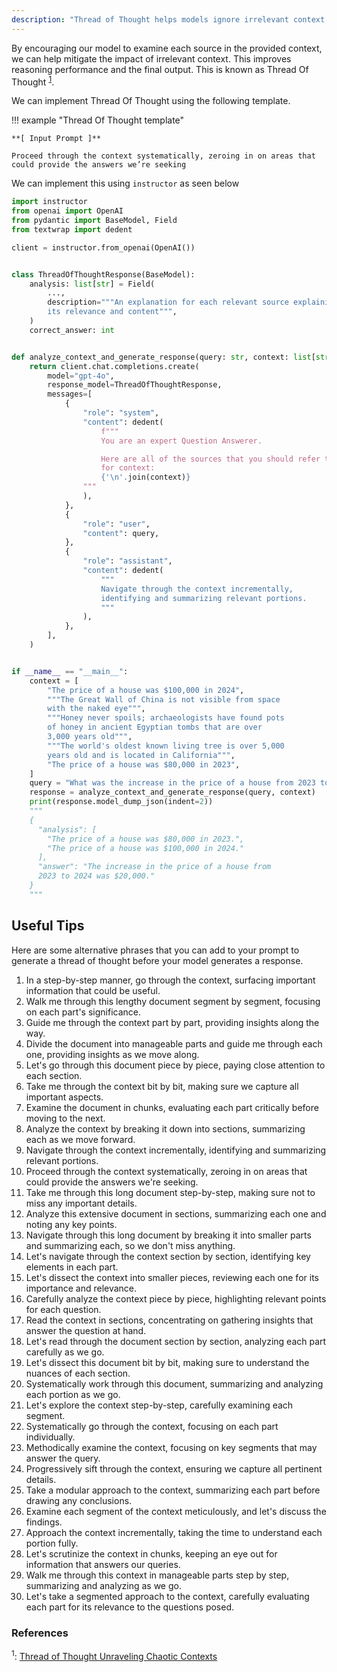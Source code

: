 ```yaml
---
description: "Thread of Thought helps models ignore irrelevant context in their prompt, improving overall response quality and relevance"
---
```


By encouraging our model to examine each source in the provided context, we can help mitigate the impact of irrelevant context. This improves reasoning performance and the final output. This is known as Thread Of Thought <sup><a href="https://arxiv.org/pdf/2311.08734">1</a></sup>.

We can implement Thread Of Thought using the following template.

!!! example "Thread Of Thought template"

    **[ Input Prompt ]**

    Proceed through the context systematically, zeroing in on areas that could provide the answers we’re seeking

We can implement this using `instructor` as seen below

```python hl_lines="43-44"
import instructor
from openai import OpenAI
from pydantic import BaseModel, Field
from textwrap import dedent

client = instructor.from_openai(OpenAI())


class ThreadOfThoughtResponse(BaseModel):
    analysis: list[str] = Field(
        ...,
        description="""An explanation for each relevant source explaining
        its relevance and content""",
    )
    correct_answer: int


def analyze_context_and_generate_response(query: str, context: list[str]):
    return client.chat.completions.create(
        model="gpt-4o",
        response_model=ThreadOfThoughtResponse,
        messages=[
            {
                "role": "system",
                "content": dedent(
                    f"""
                    You are an expert Question Answerer.

                    Here are all of the sources that you should refer to
                    for context:
                    {'\n'.join(context)}
                """
                ),
            },
            {
                "role": "user",
                "content": query,
            },
            {
                "role": "assistant",
                "content": dedent(
                    """
                    Navigate through the context incrementally,
                    identifying and summarizing relevant portions.
                    """
                ),
            },
        ],
    )


if __name__ == "__main__":
    context = [
        "The price of a house was $100,000 in 2024",
        """The Great Wall of China is not visible from space
        with the naked eye""",
        """Honey never spoils; archaeologists have found pots
        of honey in ancient Egyptian tombs that are over
        3,000 years old""",
        """The world's oldest known living tree is over 5,000
        years old and is located in California""",
        "The price of a house was $80,000 in 2023",
    ]
    query = "What was the increase in the price of a house from 2023 to 2024"
    response = analyze_context_and_generate_response(query, context)
    print(response.model_dump_json(indent=2))
    """
    {
      "analysis": [
        "The price of a house was $80,000 in 2023.",
        "The price of a house was $100,000 in 2024."
      ],
      "answer": "The increase in the price of a house from
      2023 to 2024 was $20,000."
    }
    """
```

## Useful Tips

Here are some alternative phrases that you can add to your prompt to generate a thread of thought before your model generates a response.

1. In a step-by-step manner, go through the context, surfacing important information that could be useful.
2. Walk me through this lengthy document segment by segment, focusing on each part's significance.
3. Guide me through the context part by part, providing insights along the way.
4. Divide the document into manageable parts and guide me through each one, providing insights as we move along.
5. Let's go through this document piece by piece, paying close attention to each section.
6. Take me through the context bit by bit, making sure we capture all important aspects.
7. Examine the document in chunks, evaluating each part critically before moving to the next.
8. Analyze the context by breaking it down into sections, summarizing each as we move forward.
9. Navigate through the context incrementally, identifying and summarizing relevant portions.
10. Proceed through the context systematically, zeroing in on areas that could provide the answers we're seeking.
11. Take me through this long document step-by-step, making sure not to miss any important details.
12. Analyze this extensive document in sections, summarizing each one and noting any key points.
13. Navigate through this long document by breaking it into smaller parts and summarizing each, so we don't miss anything.
14. Let's navigate through the context section by section, identifying key elements in each part.
15. Let's dissect the context into smaller pieces, reviewing each one for its importance and relevance.
16. Carefully analyze the context piece by piece, highlighting relevant points for each question.
17. Read the context in sections, concentrating on gathering insights that answer the question at hand.
18. Let's read through the document section by section, analyzing each part carefully as we go.
19. Let's dissect this document bit by bit, making sure to understand the nuances of each section.
20. Systematically work through this document, summarizing and analyzing each portion as we go.
21. Let's explore the context step-by-step, carefully examining each segment.
22. Systematically go through the context, focusing on each part individually.
23. Methodically examine the context, focusing on key segments that may answer the query.
24. Progressively sift through the context, ensuring we capture all pertinent details.
25. Take a modular approach to the context, summarizing each part before drawing any conclusions.
26. Examine each segment of the context meticulously, and let's discuss the findings.
27. Approach the context incrementally, taking the time to understand each portion fully.
28. Let's scrutinize the context in chunks, keeping an eye out for information that answers our queries.
29. Walk me through this context in manageable parts step by step, summarizing and analyzing as we go.
30. Let's take a segmented approach to the context, carefully evaluating each part for its relevance to the questions posed.

### References

<sup id="ref-1">1</sup>: [Thread of Thought Unraveling Chaotic Contexts](https://arxiv.org/pdf/2311.08734)
